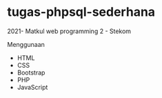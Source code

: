 # tugas-phpsql-sederhana
2021- Matkul web programming 2 - Stekom 

Menggunaan
- HTML
- CSS
- Bootstrap
- PHP
- JavaScript
